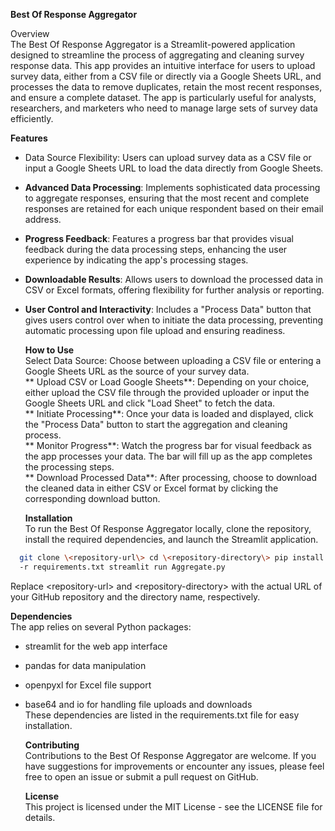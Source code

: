 **Best Of Response Aggregator**  

Overview  
The Best Of Response Aggregator is a Streamlit-powered application
designed to streamline the process of aggregating and cleaning survey
response data. This app provides an intuitive interface for users to
upload survey data, either from a CSV file or directly via a Google
Sheets URL, and processes the data to remove duplicates, retain the most
recent responses, and ensure a complete dataset. The app is particularly
useful for analysts, researchers, and marketers who need to manage large
sets of survey data efficiently.  

**Features**

- Data Source Flexibility: Users can upload survey data as a CSV file or
  input a Google Sheets URL to load the data directly from Google
  Sheets.

- **Advanced Data Processing**: Implements sophisticated data processing
  to aggregate responses, ensuring that the most recent and complete
  responses are retained for each unique respondent based on their email
  address.

- **Progress Feedback**: Features a progress bar that provides visual
  feedback during the data processing steps, enhancing the user
  experience by indicating the app's processing stages.

- **Downloadable Results**: Allows users to download the processed data
  in CSV or Excel formats, offering flexibility for further analysis or
  reporting.

- **User Control and Interactivity**: Includes a "Process Data" button
  that gives users control over when to initiate the data processing,
  preventing automatic processing upon file upload and ensuring
  readiness.  
  
  **How to Use**  
  Select Data Source: Choose between uploading a CSV file or entering a
  Google Sheets URL as the source of your survey data.  
  ** Upload CSV or Load Google Sheets**: Depending on your choice,
  either upload the CSV file through the provided uploader or input the
  Google Sheets URL and click "Load Sheet" to fetch the data.  
  ** Initiate Processing**: Once your data is loaded and displayed,
  click the "Process Data" button to start the aggregation and cleaning
  process.  
  ** Monitor Progress**: Watch the progress bar for visual feedback as
  the app processes your data. The bar will fill up as the app completes
  the processing steps.  
  ** Download Processed Data**: After processing, choose to download the
  cleaned data in either CSV or Excel format by clicking the
  corresponding download button.  
  
  **Installation**  
  To run the Best Of Response Aggregator locally, clone the repository,
  install the required dependencies, and launch the Streamlit
  application.  
  
```bash
  git clone \<repository-url\> cd \<repository-directory\> pip install
  -r requirements.txt streamlit run Aggregate.py
```
    
  Replace \<repository-url\> and \<repository-directory\> with the
  actual URL of your GitHub repository and the directory name,
  respectively.
  
  **Dependencies**  
  The app relies on several Python packages:

<!-- -->

- streamlit for the web app interface

- pandas for data manipulation

- openpyxl for Excel file support

- base64 and io for handling file uploads and downloads  
  These dependencies are listed in the requirements.txt file for easy
  installation.  

  **Contributing**  
  Contributions to the Best Of Response Aggregator are welcome. If you
  have suggestions for improvements or encounter any issues, please feel
  free to open an issue or submit a pull request on GitHub.  

  **License**  
  This project is licensed under the MIT License - see the LICENSE file
  for details.
